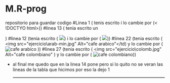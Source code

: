 # M.R-prog
repositorio para guardar codigo
#Linea 1  ( tenis escrito <html> i lo cambie por (< !DOCTYO html>))
#linea 13 ( tenia escrito un </p>)
#linea 12  (tenia escrito ( <img src="ejercicio\cafe-min.jpg">) i lo cambie por ( <img src="images/cafe-min.jpg">))
#linea 22  (tenia escrito ( <td><img src="ejercicio\arab-min.jpg" Alt="cafe arabico"</td) y lo cambie por ( <td><img src="images/arab-min.jpg" Alt="cafe arabico"></td> ))
#linea 27  (tenia escrito ( <td><img src="ejercicio\colomb.jpg" Alt="cafe colombiano"</td> ) y lo cambie por ( <td><img src="images/colomb.jpg" Alt="cafe colombiano"></td>))


* al final me quedo que en la linea 14 pone <table border=1> pero si lo quito no se veran las lineas de la tabla que hicimos por eso la dejo
1
